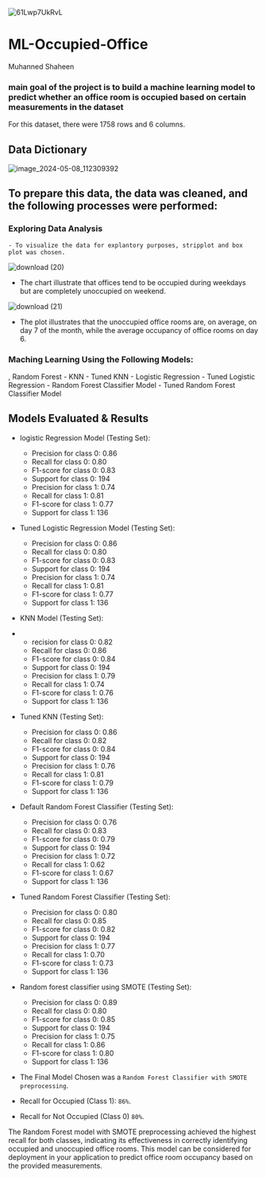 <p align = "center"> 

  ![61Lwp7UkRvL](https://github.com/MuhannedSh/ML-Occupied-Office/assets/158508098/f20adb8b-0ab4-47a6-8e3a-0e1f6ca70317)


</p>


# ML-Occupied-Office


Muhanned Shaheen

### main goal of the project is to build a machine learning model to predict whether an office room is occupied based on certain measurements in the dataset


For this dataset, there were 1758 rows and 6 columns.

## Data Dictionary

<p align = "center"> 
  
 ![image_2024-05-08_112309392](https://github.com/MuhannedSh/ML-Occupied-Office/assets/158508098/0628cfe3-096a-461c-9346-3e58e0751fd3)



</p>


## To prepare this data, the data was cleaned, and the following processes were performed:

  
 ### Exploring Data Analysis 
    - To visualize the data for explantory purposes, stripplot and box plot was chosen.


<p align = "center"> 
  
  ![download (20)](https://github.com/MuhannedSh/ML-Occupied-Office/assets/158508098/96f23a1b-8b6e-4c0c-a0cc-1b93acfa2202)


</p>

- The chart illustrate that offices tend to be occupied during weekdays but are completely unoccupied on weekend.

<p align = "center"> 
  
 ![download (21)](https://github.com/MuhannedSh/ML-Occupied-Office/assets/158508098/b681359e-3f7b-4bac-a45c-2f2210158f86)

</p>


- The plot illustrates that the unoccupied office rooms are, on average, on day 7 of the month, while the average occupancy of office rooms on day 6.


 ### Maching Learning Using the Following Models:

  , Random Forest
    - KNN
    - Tuned KNN
    - Logistic Regression
    - Tuned Logistic Regression
    - Random Forest Classifier Model
    - Tuned Random Forest Classifier Model
    
    
## Models Evaluated & Results


- logistic Regression Model (Testing Set):
  
  - Precision for class 0: 0.86
  - Recall for class 0: 0.80
  - F1-score for class 0: 0.83
  - Support for class 0: 194
  - Precision for class 1: 0.74
  - Recall for class 1: 0.81
  - F1-score for class 1: 0.77
  - Support for class 1: 136


- Tuned Logistic Regression Model (Testing Set):
  
  - Precision for class 0: 0.86
  - Recall for class 0: 0.80
  - F1-score for class 0: 0.83
  - Support for class 0: 194
  - Precision for class 1: 0.74
  - Recall for class 1: 0.81
  - F1-score for class 1: 0.77
  - Support for class 1: 136

  
-  KNN Model (Testing Set):
- 
  - recision for class 0: 0.82
  - Recall for class 0: 0.86
  - F1-score for class 0: 0.84
  - Support for class 0: 194
  - Precision for class 1: 0.79
  - Recall for class 1: 0.74
  - F1-score for class 1: 0.76
  - Support for class 1: 136

- Tuned KNN (Testing Set):
  
  - Precision for class 0: 0.86
  - Recall for class 0: 0.82
  - F1-score for class 0: 0.84
  - Support for class 0: 194
  - Precision for class 1: 0.76
  - Recall for class 1: 0.81
  - F1-score for class 1: 0.79
  - Support for class 1: 136
    

- Default Random Forest Classifier (Testing Set):

  - Precision for class 0: 0.76
  - Recall for class 0: 0.83
  - F1-score for class 0: 0.79
  - Support for class 0: 194
  - Precision for class 1: 0.72
  - Recall for class 1: 0.62
  - F1-score for class 1: 0.67
  - Support for class 1: 136


- Tuned Random Forest Classifier (Testing Set):

  - Precision for class 0: 0.80
  - Recall for class 0: 0.85
  - F1-score for class 0: 0.82
  - Support for class 0: 194
  - Precision for class 1: 0.77
  - Recall for class 1: 0.70
  - F1-score for class 1: 0.73
  - Support for class 1: 136

 
- Random forest classifier using SMOTE (Testing Set):

  - Precision for class 0: 0.89
  - Recall for class 0: 0.80
  - F1-score for class 0: 0.85
  - Support for class 0: 194
  - Precision for class 1: 0.75
  - Recall for class 1: 0.86
  - F1-score for class 1: 0.80
  - Support for class 1: 136



- The Final Model Chosen was a `Random Forest Classifier with SMOTE preprocessing`.
- Recall for Occupied (Class 1): `86%`. 
- Recall for Not Occupied (Class 0) `80%`.


The Random Forest model with SMOTE preprocessing achieved the highest recall for both classes, indicating its effectiveness in correctly identifying occupied and unoccupied office rooms. This model can be considered for deployment in your application to predict office room occupancy based on the provided measurements.




